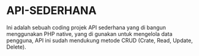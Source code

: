 # API-SEDERHANA
Ini adalah sebuah coding projek API sederhana yang di bangun menggunakan PHP native, yang di gunakan untuk mengelola data pengguna, API ini sudah mendukung metode CRUD (Crate, Read, Update, Delete).

